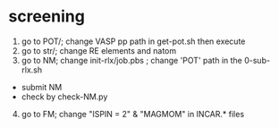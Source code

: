 # screening

1. go to POT/; change VASP pp path in get-pot.sh then execute 
2. go to str/; change RE elements and natom
3. go to NM; change init-rlx/job.pbs ; change 'POT' path in the  0-sub-rlx.sh
- submit NM
- check by check-NM.py

4. go to FM; change "ISPIN  =  2" & "MAGMOM" in INCAR.* files
